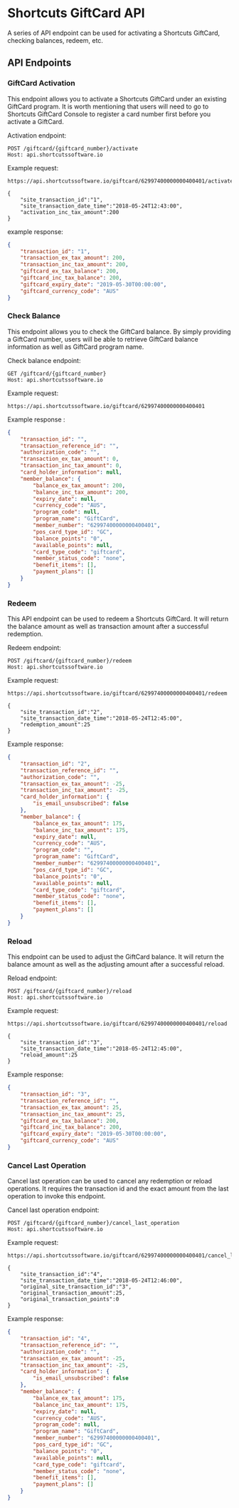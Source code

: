 # Shortcuts GiftCard API

A series of API endpoint can be used for activating a Shortcuts GiftCard, 
checking balances, redeem, etc.

## API Endpoints

### GiftCard Activation
This endpoint allows you to activate a Shortcuts GiftCard under an existing GiftCard program. 
It is worth mentioning that users will need to go to Shortcuts GiftCard Console to register a 
card number first before you activate a GiftCard.

Activation endpoint:
```http request, json
POST /giftcard/{giftcard_number}/activate
Host: api.shortcutssoftware.io
```

Example request:
```http request, json
https://api.shortcutssoftware.io/giftcard/62997400000000400401/activate

{
    "site_transaction_id":"1",
    "site_transaction_date_time":"2018-05-24T12:43:00",
    "activation_inc_tax_amount":200
}
```

example response:
```json
{
    "transaction_id": "1",
    "transaction_ex_tax_amount": 200,
    "transaction_inc_tax_amount": 200,
    "giftcard_ex_tax_balance": 200,
    "giftcard_inc_tax_balance": 200,
    "giftcard_expiry_date": "2019-05-30T00:00:00",
    "giftcard_currency_code": "AUS"
}
```

### Check Balance
This endpoint allows you to check the GiftCard balance. By simply providing a GiftCard number,
users will be able to retrieve GiftCard balance information as well as GiftCard program 
name.

Check balance endpoint: 
```http request, json
GET /giftcard/{giftcard_number}
Host: api.shortcutssoftware.io
```

Example request:
```http request
https://api.shortcutssoftware.io/giftcard/62997400000000400401
```

Example response : 
```json
{
    "transaction_id": "",
    "transaction_reference_id": "",
    "authorization_code": "",
    "transaction_ex_tax_amount": 0,
    "transaction_inc_tax_amount": 0,
    "card_holder_information": null,
    "member_balance": {
        "balance_ex_tax_amount": 200,
        "balance_inc_tax_amount": 200,
        "expiry_date": null,
        "currency_code": "AUS",
        "program_code": null,
        "program_name": "GiftCard",
        "member_number": "62997400000000400401",
        "pos_card_type_id": "GC",
        "balance_points": "0",
        "available_points": null,
        "card_type_code": "giftcard",
        "member_status_code": "none",
        "benefit_items": [],
        "payment_plans": []
    }
}
```

### Redeem
This API endpoint can be used to redeem a Shortcuts GiftCard. It will return 
the balance amount as well as transaction amount after a successful redemption.

Redeem endpoint:
```http request
POST /giftcard/{giftcard_number}/redeem
Host: api.shortcutssoftware.io
```

Example request:
```http request
https://api.shortcutssoftware.io/giftcard/62997400000000400401/redeem

{
    "site_transaction_id":"2",
    "site_transaction_date_time":"2018-05-24T12:45:00",
    "redemption_amount":25
}
```

Example response:
```json
{
    "transaction_id": "2",
    "transaction_reference_id": "",
    "authorization_code": "",
    "transaction_ex_tax_amount": -25,
    "transaction_inc_tax_amount": -25,
    "card_holder_information": {
        "is_email_unsubscribed": false
    },
    "member_balance": {
        "balance_ex_tax_amount": 175,
        "balance_inc_tax_amount": 175,
        "expiry_date": null,
        "currency_code": "AUS",
        "program_code": "",
        "program_name": "GiftCard",
        "member_number": "62997400000000400401",
        "pos_card_type_id": "GC",
        "balance_points": "0",
        "available_points": null,
        "card_type_code": "giftcard",
        "member_status_code": "none",
        "benefit_items": [],
        "payment_plans": []
    }
}
```

### Reload
This endpoint can be used to adjust the GiftCard balance. It will return the balance amount 
as well as the adjusting amount after a successful reload. 

Reload endpoint:
```http request
POST /giftcard/{giftcard_number}/reload
Host: api.shortcutssoftware.io
```

Example request:
```http request
https://api.shortcutssoftware.io/giftcard/62997400000000400401/reload

{
    "site_transaction_id":"3",
    "site_transaction_date_time":"2018-05-24T12:45:00",
    "reload_amount":25
}
```

Example response:
```json
{
    "transaction_id": "3",
    "transaction_reference_id": "",
    "transaction_ex_tax_amount": 25,
    "transaction_inc_tax_amount": 25,
    "giftcard_ex_tax_balance": 200,
    "giftcard_inc_tax_balance": 200,
    "giftcard_expiry_date": "2019-05-30T00:00:00",
    "giftcard_currency_code": "AUS"
}
```

### Cancel Last Operation
Cancel last operation can be used to cancel any redemption or reload operations. It requires the
transaction id and the exact amount from the last operation to invoke this endpoint. 

Cancel last operation endpoint:
```http request
POST /giftcard/{giftcard_number}/cancel_last_operation
Host: api.shortcutssoftware.io
```

Example request:
```http request
https://api.shortcutssoftware.io/giftcard/62997400000000400401/cancel_last_operation

{
    "site_transaction_id":"4",
    "site_transaction_date_time":"2018-05-24T12:46:00",
    "original_site_transaction_id":"3",
    "original_transaction_amount":25,
    "original_transaction_points":0
}
```

Example response:
```json
{
    "transaction_id": "4",
    "transaction_reference_id": "",
    "authorization_code": "",
    "transaction_ex_tax_amount": -25,
    "transaction_inc_tax_amount": -25,
    "card_holder_information": {
        "is_email_unsubscribed": false
    },
    "member_balance": {
        "balance_ex_tax_amount": 175,
        "balance_inc_tax_amount": 175,
        "expiry_date": null,
        "currency_code": "AUS",
        "program_code": null,
        "program_name": "GiftCard",
        "member_number": "62997400000000400401",
        "pos_card_type_id": "GC",
        "balance_points": "0",
        "available_points": null,
        "card_type_code": "giftcard",
        "member_status_code": "none",
        "benefit_items": [],
        "payment_plans": []
    }
}
```

